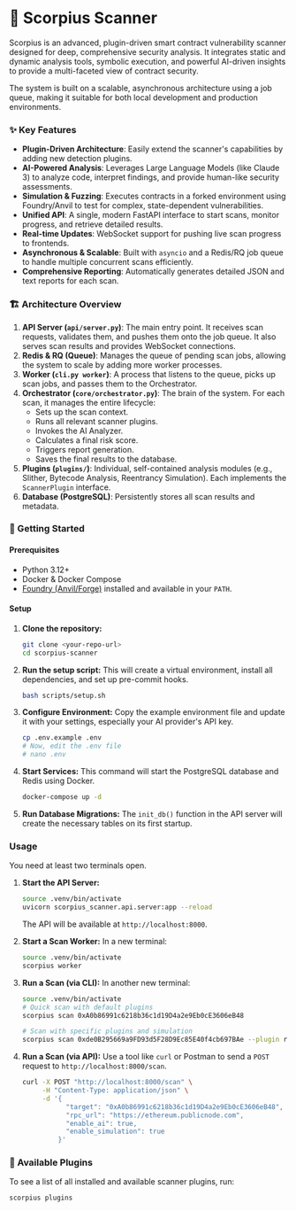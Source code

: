 # 🦂 Scorpius Scanner

Scorpius is an advanced, plugin-driven smart contract vulnerability scanner designed for deep, comprehensive security analysis. It integrates static and dynamic analysis tools, symbolic execution, and powerful AI-driven insights to provide a multi-faceted view of contract security.

The system is built on a scalable, asynchronous architecture using a job queue, making it suitable for both local development and production environments.

### ✨ Key Features

- **Plugin-Driven Architecture**: Easily extend the scanner's capabilities by adding new detection plugins.
- **AI-Powered Analysis**: Leverages Large Language Models (like Claude 3) to analyze code, interpret findings, and provide human-like security assessments.
- **Simulation & Fuzzing**: Executes contracts in a forked environment using Foundry/Anvil to test for complex, state-dependent vulnerabilities.
- **Unified API**: A single, modern FastAPI interface to start scans, monitor progress, and retrieve detailed results.
- **Real-time Updates**: WebSocket support for pushing live scan progress to frontends.
- **Asynchronous & Scalable**: Built with `asyncio` and a Redis/RQ job queue to handle multiple concurrent scans efficiently.
- **Comprehensive Reporting**: Automatically generates detailed JSON and text reports for each scan.

### 🏗️ Architecture Overview

1.  **API Server (`api/server.py`)**: The main entry point. It receives scan requests, validates them, and pushes them onto the job queue. It also serves scan results and provides WebSocket connections.
2.  **Redis & RQ (Queue)**: Manages the queue of pending scan jobs, allowing the system to scale by adding more worker processes.
3.  **Worker (`cli.py worker`)**: A process that listens to the queue, picks up scan jobs, and passes them to the Orchestrator.
4.  **Orchestrator (`core/orchestrator.py`)**: The brain of the system. For each scan, it manages the entire lifecycle:
    - Sets up the scan context.
    - Runs all relevant scanner plugins.
    - Invokes the AI Analyzer.
    - Calculates a final risk score.
    - Triggers report generation.
    - Saves the final results to the database.
5.  **Plugins (`plugins/`)**: Individual, self-contained analysis modules (e.g., Slither, Bytecode Analysis, Reentrancy Simulation). Each implements the `ScannerPlugin` interface.
6.  **Database (PostgreSQL)**: Persistently stores all scan results and metadata.

### 🚀 Getting Started

#### Prerequisites

- Python 3.12+
- Docker & Docker Compose
- [Foundry (Anvil/Forge)](https://getfoundry.sh) installed and available in your `PATH`.

#### Setup

1.  **Clone the repository:**

    ```bash
    git clone <your-repo-url>
    cd scorpius-scanner
    ```

2.  **Run the setup script:**
    This will create a virtual environment, install all dependencies, and set up pre-commit hooks.

    ```bash
    bash scripts/setup.sh
    ```

3.  **Configure Environment:**
    Copy the example environment file and update it with your settings, especially your AI provider's API key.

    ```bash
    cp .env.example .env
    # Now, edit the .env file
    # nano .env
    ```

4.  **Start Services:**
    This command will start the PostgreSQL database and Redis using Docker.

    ```bash
    docker-compose up -d
    ```

5.  **Run Database Migrations:**
    The `init_db()` function in the API server will create the necessary tables on its first startup.

### Usage

You need at least two terminals open.

1.  **Start the API Server:**

    ```bash
    source .venv/bin/activate
    uvicorn scorpius_scanner.api.server:app --reload
    ```

    The API will be available at `http://localhost:8000`.

2.  **Start a Scan Worker:**
    In a new terminal:

    ```bash
    source .venv/bin/activate
    scorpius worker
    ```

3.  **Run a Scan (via CLI):**
    In another new terminal:

    ```bash
    source .venv/bin/activate
    # Quick scan with default plugins
    scorpius scan 0xA0b86991c6218b36c1d19D4a2e9Eb0cE3606eB48

    # Scan with specific plugins and simulation
    scorpius scan 0xde0B295669a9FD93d5F28D9Ec85E40f4cb697BAe --plugin reentrancy-detector --plugin slither-static
    ```

4.  **Run a Scan (via API):**
    Use a tool like `curl` or Postman to send a `POST` request to `http://localhost:8000/scan`.

    ```bash
    curl -X POST "http://localhost:8000/scan" \
         -H "Content-Type: application/json" \
         -d '{
               "target": "0xA0b86991c6218b36c1d19D4a2e9Eb0cE3606eB48",
               "rpc_url": "https://ethereum.publicnode.com",
               "enable_ai": true,
               "enable_simulation": true
             }'
    ```

### 🔌 Available Plugins

To see a list of all installed and available scanner plugins, run:

```bash
scorpius plugins
```
